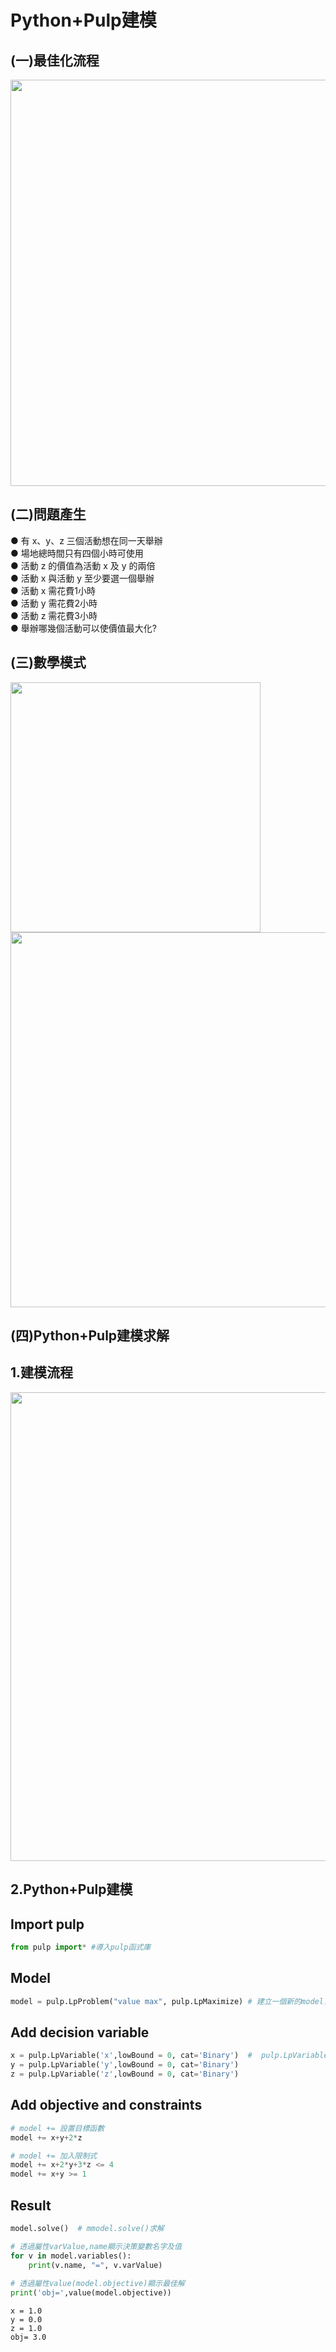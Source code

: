 # Python+Pulp建模



## (一)最佳化流程
<img src="https://github.com/jasonyoyo/python-pulp/blob/master/picture/%E5%88%86%E6%9E%90%E5%95%8F%E9%A1%8C.png" width="650">

## (二)問題產生
● 有 x、y、z 三個活動想在同一天舉辦<br>
● 場地總時間只有四個小時可使用<br>
● 活動 z 的價值為活動 x 及 y 的兩倍<br>
● 活動 x 與活動 y 至少要選一個舉辦<br>
● 活動 x 需花費1小時<br>
● 活動 y 需花費2小時<br>
● 活動 z 需花費3小時<br>
● 舉辦哪幾個活動可以使價值最大化?<br>

## (三)數學模式

<img src="https://github.com/jasonyoyo/python-pulp/blob/master/picture/%E6%95%B8%E5%AD%B8%E5%BC%8F.png" width="400">
<img src="https://github.com/jasonyoyo/python-pulp/blob/master/picture/%E6%96%B0%E7%89%88.png" width="600">


## (四)Python+Pulp建模求解
## 1.建模流程
<img src="https://github.com/jasonyoyo/python-pulp/blob/master/picture/%E5%BB%BA%E7%AB%8B%E7%92%B0%E5%A2%83.png" width="750">

## 2.Python+Pulp建模


## Import pulp


```python
from pulp import* #導入pulp函式庫
```

## Model


```python
model = pulp.LpProblem("value max", pulp.LpMaximize) # 建立一個新的model，命名為model
```

## Add decision variable


```python
x = pulp.LpVariable('x',lowBound = 0, cat='Binary')  #  pulp.LpVariable()加入變數
y = pulp.LpVariable('y',lowBound = 0, cat='Binary')
z = pulp.LpVariable('z',lowBound = 0, cat='Binary')
```



## Add objective and constraints


```python
# model += 設置目標函數
model += x+y+2*z

# model += 加入限制式
model += x+2*y+3*z <= 4
model += x+y >= 1
```








## Result

```python
model.solve()  # mmodel.solve()求解

# 透過屬性varValue,name顯示決策變數名字及值
for v in model.variables():
    print(v.name, "=", v.varValue)
    
# 透過屬性value(model.objective)顯示最佳解
print('obj=',value(model.objective))
```
```
x = 1.0
y = 0.0
z = 1.0
obj= 3.0
```
